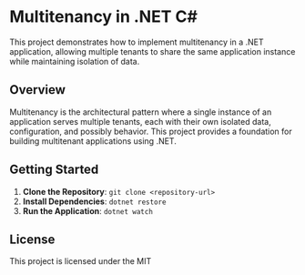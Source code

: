 # Multitenancy in .NET C#

This project demonstrates how to implement multitenancy in a .NET application, allowing multiple tenants to share the same application instance while maintaining isolation of data.

## Overview

Multitenancy is the architectural pattern where a single instance of an application serves multiple tenants, each with their own isolated data, configuration, and possibly behavior. 
This project provides a foundation for building multitenant applications using .NET.

## Getting Started

1. **Clone the Repository**: `git clone <repository-url>`
2. **Install Dependencies**: `dotnet restore`
3. **Run the Application**: `dotnet watch`

## License

This project is licensed under the MIT
